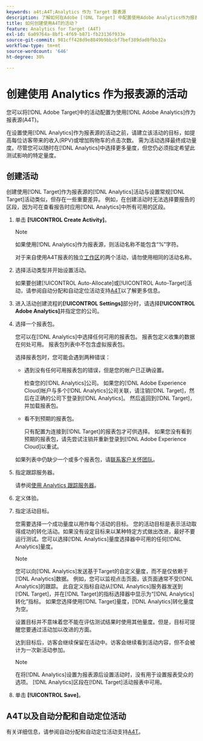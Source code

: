 ```yaml
---
keywords: a4t;A4T;Analytics 作为 Target 报表源
description: 了解如何在Adobe [!DNL Target] 中配置使用Adobe Analytics作为报表源(A4T)的活动。
title: 如何创建使用A4T的活动？
feature: Analytics for Target (A4T)
exl-id: 6a09764a-8bf1-4f69-b871-fb23136f933e
source-git-commit: 981cff428d9e8849b9bbcbf7bef389dad0fbb32a
workflow-type: tm+mt
source-wordcount: '646'
ht-degree: 30%

---
```


# 创建使用 Analytics 作为报表源的活动

您可以将[!DNL Adobe Target]中的活动配置为使用[!DNL Adobe Analytics]作为报表源(A4T)。

在设置使用[!DNL Analytics]作为报表源的活动之前，请建立该活动的目标，如提高每位访客带来的收入(RPV)或增加购物车的点击次数。 需为活动选择最终成功量度。尽管您可以随时在[!DNL Analytics]中选择更多量度，但您仍必须指定希望此测试影响的特定量度。

## 创建活动

创建使用[!DNL Target]作为报表源的[!DNL Analytics]活动与设置常规[!DNL Target]活动类似，但存在一些重要差异。 例如，在创建活动时无法选择要报告的区段，因为可在查看报告时应用[!DNL Analytics]中所有可用的区段。

1. 单击 **[!UICONTROL Create Activity]**。

   >[!NOTE]
   >
   >如果使用[!DNL Analytics]作为报表源，则活动名称不能包含“%”字符。
   >
   >对于来自使用A4T报表的独立[工作区](/help/main/administrating-target/c-user-management/property-channel/property-channel.md)的两个活动，请勿使用相同的活动名称。

1. 选择活动类型并开始设置活动。

   如果要创建[!UICONTROL Auto-Allocate]或[!UICONTROL Auto-Target]活动，请参阅自动分配和自动定位活动支持[A4T](/help/main/c-integrating-target-with-mac/a4t/a4t-at-aa.md)以了解更多信息。

1. 进入活动创建流程的&#x200B;**[!UICONTROL Settings]**&#x200B;部分时，请选择&#x200B;**[!UICONTROL Adobe Analytics]**&#x200B;并指定您的公司。
1. 选择一个报表包。

   您可以在[!DNL Analytics]中选择任何可用的报表包。 报表包定义收集的数据在何处可用。 报表包列表中不包含虚拟报表包。

   选择报表包时，您可能会遇到两种错误：

   * 遇到没有任何可用报表包的错误，但是您的帐户已正确设置。

     检查您的[!DNL Analytics]公司。 如果您的[!DNL Adobe Experience Cloud]帐户与多个[!DNL Analytics]公司关联，请注销[!DNL Target]，然后在正确的公司下登录到[!DNL Analytics]。 然后返回到[!DNL Target]，并加载报表包。

   * 看不到预期的报表包。

     只有配置为连接到[!DNL Target]的报表包才可供选择。 如果您没有看到预期的报表包，请先尝试注销并重新登录到[!DNL Adobe Experience Cloud]以重试。

   如果列表中仍缺少一个或多个报表包，请[联系客户关怀团队](/help/main/cmp-resources-and-contact-information.md#reference_ACA3391A00EF467B87930A450050077C)。

1. 指定跟踪服务器。

   请参阅[使用 Analytics 跟踪服务器](/help/main/c-integrating-target-with-mac/a4t/analytics-tracking-server.md#task_72077BA7E93C4A65A715A18F32228823)。

1. 定义体验。
1. 指定活动目标。

   您需要选择一个成功量度以用作每个活动的目标。 您的活动目标是表示活动取得成功的转化活动。如果没有设定目标来以某种特定方式做出改进，最好不要运行测试。您可以选择[!DNL Analytics]量度选择器中可用的任何[!DNL Analytics]量度。

   >[!NOTE]
   >
   >您可以向[!DNL Analytics]发送基于Target的自定义量度，而不是仅依赖于[!DNL Analytics]数据。 例如，您可以监视点击页面，该页面通常不受[!DNL Analytics]的跟踪。 此自定义指标自动从[!DNL Analytics]服务器发送到[!DNL Target]，并在[!DNL Target]的指标选择器中显示为“[!DNL Analytics]转化”指标。 如果您选择使用[!DNL Target]量度，[!DNL Analytics]转化量度为空。

   设置目标并不意味着您不能在评估测试结果时使用其他量度。但是，目标可提醒您要通过活动加以改进的方面。

   达到目标后，访客会继续保留在活动中。访客会继续看到活动内容，但不会被计为一次新活动参加。

   >[!NOTE]
   >
   >在将[!DNL Analytics]设置为报表源后设置活动时，没有用于设置报表受众的选项。 [!DNL Analytics]区段在[!DNL Target]活动报表中可用。

1. 单击 **[!UICONTROL Save]**。

## A4T以及自动分配和自动定位活动

有关详细信息，请参阅自动分配和自动定位活动支持[A4T](/help/main/c-integrating-target-with-mac/a4t/a4t-at-aa.md)。
